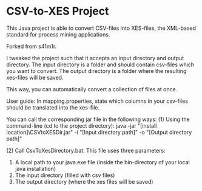 # CSV-to-XES Project
This Java project is able to convert CSV-files into XES-files, the XML-based standard for process mining applications.

Forked from s41m1r. 

I tweaked the project such that it accepts an input directory and output directory. 
The input directory is a folder and should contain csv-files which you want to convert.
The output directory is a folder where the resulting xes-files will be saved.

This way, you can automatically convert a collection of files at once.

User guide:
In mapping.properties, state which columns in your csv-files should be translated into the xes-file.

You can call the corresponding jar file in the following ways:
(1) Using the command-line (cd to the project directory):
java -jar "[install location]\CSVtoXESDir.jar" -i "[Input directory path]" -o "[Output directory path]"

(2) Call CsvToXesDirectory.bat. This file uses three parameters:
1. A local path to your java.exe file (inside the bin-directory of your local java installation)
2. The input directory (filled with csv files)
3. The output directory (where the xes files will be saved)
